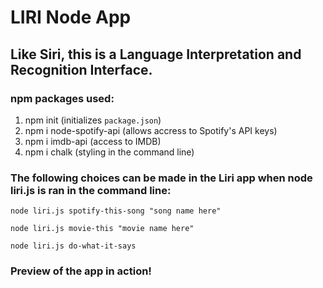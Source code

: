 # LIRI Node App

## Like Siri, this is a Language Interpretation and Recognition Interface.

### npm packages used:
1) npm init (initializes `package.json`)
2) npm i node-spotify-api (allows accress to Spotify's API keys)
3) npm i imdb-api (access to IMDB)
4) npm i chalk (styling in the command line)

### The following choices can be made in the Liri app when node liri.js is ran in the command line:
``` node liri.js spotify-this-song "song name here" ```

``` node liri.js movie-this "movie name here" ``` 

``` node liri.js do-what-it-says ```

### Preview of the app in action!
